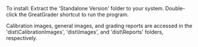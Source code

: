 To install:
Extract the 'Standalone Version' folder to your system.
Double-click the GreatGrader shortcut to run the program.

Calibration images, general images, and grading reports are accessed
in the 'dist\CalibrationImages', 'dist\Images', and 'dist\Reports'
folders, respectively.
